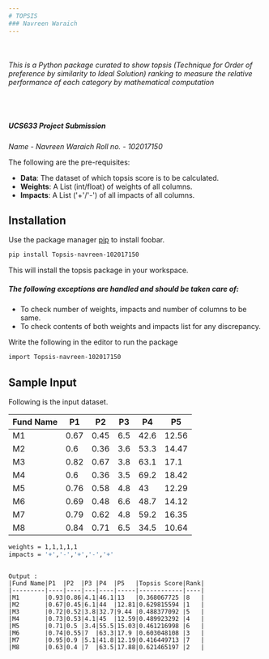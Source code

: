 ```yaml
---
# TOPSIS
### Navreen Waraich
---
```

&nbsp;
###### This is a Python package curated to show topsis (Technique for Order of preference by similarity to Ideal Solution) ranking to measure the relative performance of each category by mathematical computation
&nbsp;
##### UCS633 Project Submission
*Name* - *Navreen Waraich* 
*Roll no.* - *102017150* 

The following are the pre-requisites:
	
* **Data**: The dataset of which topsis score is to be calculated.
* **Weights**: A List (int/float) of weights of all columns.
* **Impacts**: A List ('+'/'-') of all impacts of all columns. 
 
 ## Installation

Use the package manager [pip](https://pip.pypa.io/en/stable/) to install foobar.

```bash
pip install Topsis-navreen-102017150
```
This will install the topsis package in your workspace.

##### The following exceptions are handled and should be taken care of:
* To check number of weights, impacts and number of columns to be same.
* To check contents of both weights and impacts list for any discrepancy.


Write the following in the editor to run the package
```sh
import Topsis-navreen-102017150
```
## Sample Input
Following is the input dataset.

|Fund Name|P1  |P2  |P3 |P4  |P5   |
|---------|----|----|---|----|-----|
|M1       |0.67|0.45|6.5|42.6|12.56|
|M2       |0.6 |0.36|3.6|53.3|14.47|
|M3       |0.82|0.67|3.8|63.1|17.1 |
|M4       |0.6 |0.36|3.5|69.2|18.42|
|M5       |0.76|0.58|4.8|43  |12.29|
|M6       |0.69|0.48|6.6|48.7|14.12|
|M7       |0.79|0.62|4.8|59.2|16.35|
|M8       |0.84|0.71|6.5|34.5|10.64|

```sh
weights = 1,1,1,1,1
impacts = '+','-','+','-','+'
``` 


```  

Output :  
|Fund Name|P1  |P2  |P3 |P4  |P5   |Topsis Score|Rank|
|---------|----|----|---|----|-----|------------|----|
|M1       |0.93|0.86|4.1|46.1|13   |0.368067725 |8   |
|M2       |0.67|0.45|6.1|44  |12.81|0.629815594 |1   |
|M3       |0.72|0.52|3.8|32.7|9.44 |0.488377092 |5   |
|M4       |0.73|0.53|4.1|45  |12.59|0.489923292 |4   |
|M5       |0.71|0.5 |3.4|55.5|15.03|0.461216998 |6   |
|M6       |0.74|0.55|7  |63.3|17.9 |0.603048108 |3   |
|M7       |0.95|0.9 |5.1|41.8|12.19|0.416449713 |7   |
|M8       |0.63|0.4 |7  |63.5|17.88|0.621465197 |2   |

